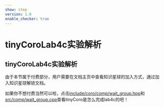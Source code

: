 ```yaml
---
show: step
version: 1.0
enable_checker: true
---
```


# tinyCoroLab4c实验解析

## tinyCoroLab4c实验解析

由于本节属于付费部分，用户需要在文档主页中查看知识星球的加入方式，通过加入知识星球解锁文档。

如果你不想付费当然可以啦，点击[include/coro/comp/wait_group.hpp](https://github.com/sakurs2/tinyCoroLab/blob/master/include/coro/comp/wait_group.hpp)和[src/comp/wait_group.cpp](https://github.com/sakurs2/tinyCoroLab/blob/master/src/comp/wait_group.cpp)查看tinyCoro是怎么完成lab4c的吧！
